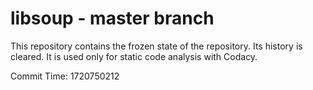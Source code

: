# libsoup - master branch

This repository contains the frozen state of the repository.
Its history is cleared. It is used only for static code
analysis with Codacy.

Commit Time: 1720750212